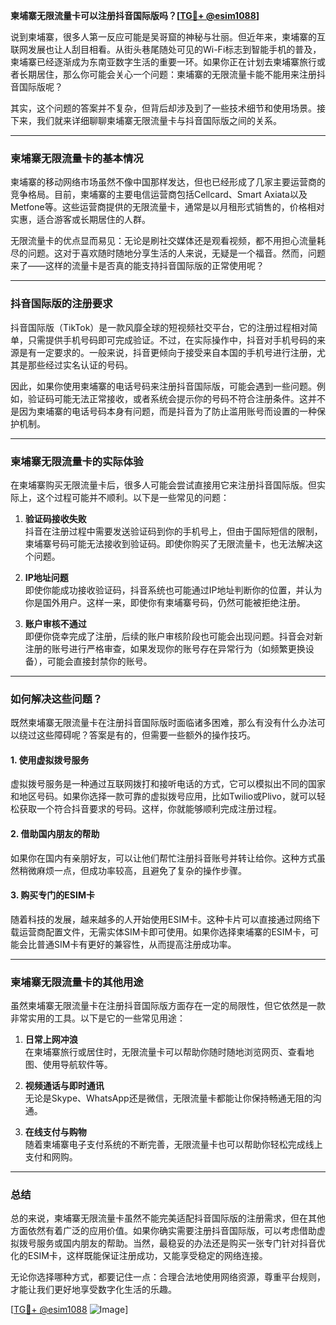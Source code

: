 **柬埔寨无限流量卡可以注册抖音国际版吗？[[TG💪+ @esim1088](https://t.me/s/esim1088)]**

说到柬埔寨，很多人第一反应可能是吴哥窟的神秘与壮丽。但近年来，柬埔寨的互联网发展也让人刮目相看。从街头巷尾随处可见的Wi-Fi标志到智能手机的普及，柬埔寨已经逐渐成为东南亚数字生活的重要一环。如果你正在计划去柬埔寨旅行或者长期居住，那么你可能会关心一个问题：柬埔寨的无限流量卡能不能用来注册抖音国际版呢？

其实，这个问题的答案并不复杂，但背后却涉及到了一些技术细节和使用场景。接下来，我们就来详细聊聊柬埔寨无限流量卡与抖音国际版之间的关系。

---

### **柬埔寨无限流量卡的基本情况**

柬埔寨的移动网络市场虽然不像中国那样发达，但也已经形成了几家主要运营商的竞争格局。目前，柬埔寨的主要电信运营商包括Cellcard、Smart Axiata以及Metfone等。这些运营商提供的无限流量卡，通常是以月租形式销售的，价格相对实惠，适合游客或长期居住的人群。

无限流量卡的优点显而易见：无论是刷社交媒体还是观看视频，都不用担心流量耗尽的问题。这对于喜欢随时随地分享生活的人来说，无疑是一个福音。然而，问题来了——这样的流量卡是否真的能支持抖音国际版的正常使用呢？

---

### **抖音国际版的注册要求**

抖音国际版（TikTok）是一款风靡全球的短视频社交平台，它的注册过程相对简单，只需提供手机号码即可完成验证。不过，在实际操作中，抖音对手机号码的来源是有一定要求的。一般来说，抖音更倾向于接受来自本国的手机号进行注册，尤其是那些经过实名认证的号码。

因此，如果你使用柬埔寨的电话号码来注册抖音国际版，可能会遇到一些问题。例如，验证码可能无法正常接收，或者系统会提示你的号码不符合注册条件。这并不是因为柬埔寨的电话号码本身有问题，而是抖音为了防止滥用账号而设置的一种保护机制。

---

### **柬埔寨无限流量卡的实际体验**

在柬埔寨购买无限流量卡后，很多人可能会尝试直接用它来注册抖音国际版。但实际上，这个过程可能并不顺利。以下是一些常见的问题：

1. **验证码接收失败**  
   抖音在注册过程中需要发送验证码到你的手机号上，但由于国际短信的限制，柬埔寨号码可能无法接收到验证码。即使你购买了无限流量卡，也无法解决这个问题。

2. **IP地址问题**  
   即使你能成功接收验证码，抖音系统也可能通过IP地址判断你的位置，并认为你是国外用户。这样一来，即使你有柬埔寨号码，仍然可能被拒绝注册。

3. **账户审核不通过**  
   即便你侥幸完成了注册，后续的账户审核阶段也可能会出现问题。抖音会对新注册的账号进行严格审查，如果发现你的账号存在异常行为（如频繁更换设备），可能会直接封禁你的账号。

---

### **如何解决这些问题？**

既然柬埔寨无限流量卡在注册抖音国际版时面临诸多困难，那么有没有什么办法可以绕过这些障碍呢？答案是有的，但需要一些额外的操作技巧。

#### **1. 使用虚拟拨号服务**
虚拟拨号服务是一种通过互联网拨打和接听电话的方式，它可以模拟出不同的国家和地区号码。如果你选择一款可靠的虚拟拨号应用，比如Twilio或Plivo，就可以轻松获取一个符合抖音要求的号码。这样，你就能够顺利完成注册过程。

#### **2. 借助国内朋友的帮助**
如果你在国内有亲朋好友，可以让他们帮忙注册抖音账号并转让给你。这种方式虽然稍微麻烦一点，但成功率较高，且避免了复杂的操作步骤。

#### **3. 购买专门的ESIM卡**
随着科技的发展，越来越多的人开始使用ESIM卡。这种卡片可以直接通过网络下载运营商配置文件，无需实体SIM卡即可使用。如果你选择柬埔寨的ESIM卡，可能会比普通SIM卡有更好的兼容性，从而提高注册成功率。

---

### **柬埔寨无限流量卡的其他用途**

虽然柬埔寨无限流量卡在注册抖音国际版方面存在一定的局限性，但它依然是一款非常实用的工具。以下是它的一些常见用途：

1. **日常上网冲浪**  
   在柬埔寨旅行或居住时，无限流量卡可以帮助你随时随地浏览网页、查看地图、使用导航软件等。

2. **视频通话与即时通讯**  
   无论是Skype、WhatsApp还是微信，无限流量卡都能让你保持畅通无阻的沟通。

3. **在线支付与购物**  
   随着柬埔寨电子支付系统的不断完善，无限流量卡也可以帮助你轻松完成线上支付和网购。

---

### **总结**

总的来说，柬埔寨无限流量卡虽然不能完美适配抖音国际版的注册需求，但在其他方面依然有着广泛的应用价值。如果你确实需要注册抖音国际版，可以考虑借助虚拟拨号服务或国内朋友的帮助。当然，最稳妥的办法还是购买一张专门针对抖音优化的ESIM卡，这样既能保证注册成功，又能享受稳定的网络连接。

无论你选择哪种方式，都要记住一点：合理合法地使用网络资源，尊重平台规则，才能让我们更好地享受数字化生活的乐趣。

[[TG💪+ @esim1088](https://t.me/s/esim1088) ![Image](https://i.postimg.cc/4NQfJmqS/Snipaste-2025-05-13-00-14-12.png)]